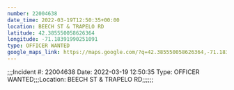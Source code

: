 ```yaml
---
number: 22004638
date_time: 2022-03-19T12:50:35+00:00
location: BEECH ST & TRAPELO RD
latitude: 42.385550058626364
longitude: -71.18391990251091
type: OFFICER WANTED
google_maps_link: https://maps.google.com/?q=42.385550058626364,-71.18391990251091
---
```


;;;Incident #: 22004638  Date: 2022-03-19 12:50:35   Type: OFFICER WANTED;;;Location: BEECH ST & TRAPELO RD;;;;;;
